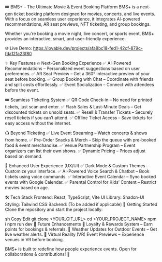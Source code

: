 🎟 BMS+ – The Ultimate Movie & Event Booking Platform
BMS+ is a next-gen ticket booking platform designed for movies, concerts, and live events. With a focus on seamless user experience, it integrates AI-powered recommendations, AR seat previews, NFT ticketing, and group bookings.

Whether you're booking a movie night, live concert, or sports event, BMS+ provides an interactive, smart, and user-friendly experience.

🌐 Live Demo: https://lovable.dev/projects/afa8bc18-fed1-42cf-879c-fda121a23f80

✨ Key Features
🔥 Next-Gen Booking Experience
✅ AI-Powered Recommendations – Personalized event suggestions based on user preferences.
✅ AR Seat Preview – Get a 360° interactive preview of your seat before booking.
✅ Group Booking with Chat – Coordinate with friends and split costs effortlessly.
✅ Event Socialization – Connect with attendees before the event.

🎟 Seamless Ticketing System
✅ QR Code Check-in – No need for printed tickets, just scan and enter.
✅ Flash Sales & Last-Minute Deals – Get discounted tickets on unsold seats.
✅ Resell & Transfer Tickets – Securely resell tickets if you can’t attend.
✅ Offline Ticket Access – Save tickets for easy access without the internet.

📺 Beyond Ticketing
✅ Live Event Streaming – Watch concerts & shows from home.
✅ Pre-Order Snacks & Merch – Skip the queue with pre-booked food & event merchandise.
✅ Venue Partnership Program – Event organizers can list their own shows.
✅ Dynamic Pricing – Prices adjust based on demand.

🌟 Enhanced User Experience (UX/UI)
✅ Dark Mode & Custom Themes – Customize your interface.
✅ AI-Powered Voice Search & Chatbot – Book tickets using voice commands.
✅ Interactive Event Calendar – Sync booked events with Google Calendar.
✅ Parental Control for Kids’ Content – Restrict movies based on age.

🛠 Tech Stack
Frontend: React, TypeScript, Vite
UI Library: Shadcn-UI
Styling: Tailwind CSS
Backend: (To be added if applicable)
🚀 Getting Started
Clone the repository and start the project locally:

sh
Copy
Edit
git clone <YOUR_GIT_URL>
cd <YOUR_PROJECT_NAME>
npm i
npm run dev
📌 Future Enhancements
🔹 Loyalty & Rewards System – Earn points for bookings & referrals.
🔹 Weather Updates for Outdoor Events – Get live weather alerts.
🔹 Virtual Reality (VR) Event Previews – Experience venues in VR before booking.

BMS+ is built to redefine how people experience events. Open for collaborations & contributions! 🚀
